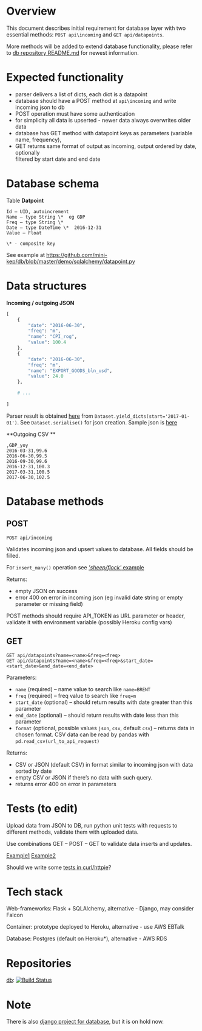 Overview
========

This document describes initial requirement for database layer with two essential methods: ```POST api\incoming``` and 
```GET api/datapoints```. 

More methods will be added to extend database functionality, 
please refer to [db repository README.md](https://github.com/mini-kep/db) for newest information. 

Expected functionality
======================

- parser delivers a list of dicts, each dict is a datapoint
- database should have a POST method at ```api\incoming``` and write incoming json to db
- POST operation must have some authentication
- for simplicity all data is upserted - newer data always overwrites older data
- database has GET method with datapoint keys as parameters (variable name, frequency),
- GET returns same format of output as incoming, output ordered by date, optionally    
  filtered by start date and end date 

Database schema
===============

Table **Datpoint**
```
Id – UID, autoincrement  
Name – type String \*  eg GDP
Freq – type String \*  
Date – type DateTime \*  2016-12-31
Value – Float  

\* - composite key
```

See example at <https://github.com/mini-kep/db/blob/master/demo/sqlalchemy/datapoint.py>

Data structures
===============

**Incoming / outgoing JSON**

```python 
[
    {
        "date": "2016-06-30",
        "freq": "m",
        "name": "CPI_rog",
        "value": 100.4
    },
    {
        "date": "2016-06-30",
        "freq": "m",
        "name": "EXPORT_GOODS_bln_usd",
        "value": 24.0
    },

	# ...
	
]	
```

Parser result is obtained [here](https://github.com/mini-kep/parsers/blob/master/parsers/runner.py)
from   ```Dataset.yield_dicts(start='2017-01-01')```. See ```Dataset.serialise()``` for json creation.
Sample json is [here](https://github.com/mini-kep/parsers/blob/master/parsers/test_data_2016H2.json)
 

**Outgoing CSV **

```
,GDP_yoy
2016-03-31,99.6
2016-06-30,99.5
2016-09-30,99.6
2016-12-31,100.3
2017-03-31,100.5
2017-06-30,102.5
```

Database methods
================

POST
----

```POST api/incoming``` 

Validates incoming json and upsert values to database. All fields should be filled.

For ```insert_many()``` operation see [*'sheep/flock'* example](https://stackoverflow.com/a/33768160/1758363)

Returns:
- empty JSON on success
- error 400 on error in incoming json (eg invalid date string or empty parameter or missing field)

POST methods should require API_TOKEN as URL parameter or header, validate it with environment variable (possibly Heroku config vars)


GET
---

```
GET api/datapoints?name=<name>&freq=<freq>
GET api/datapoints?name=<name>&freq=<freq>&start_date=<start_date>&end_date=<end_date>
```

Parameters:

- ```name``` (required) – name value to search like ```name=BRENT```
- ```freq``` (required) – freq value to search like ```freq=m```
- ```start_date``` (optional) – should return results with date greater than this parameter
- ```end_date``` (optional) – should return results with date less than this parameter
- ```format``` (optional, possible values ```json```, ```csv```, default ```csv```) – returns data in chosen format. CSV data can be read by pandas with ```pd.read_csv(url_to_api_request)```


Returns:

- CSV or JSON (default CSV) in format similar to incoming json with data sorted by date
- empty CSV or JSON if there’s no data with such query.
- returns error 400 on error in parameters


Tests (to edit)
===============

Upload data from JSON to DB, run python unit tests with requests to different methods, validate them with uploaded data.

Use combinations GET – POST – GET to validate data inserts and updates.

[Example1](https://github.com/mini-kep/db/blob/master/demo/sqlalchemy/tests/test_clientdb_demo.py)
[Example2](https://github.com/mini-kep/full-app/blob/master/datapoint/tests.py)

Should we write some [tests in curl/httpie](https://github.com/mini-kep/db/blob/master/requests_tests.py)? 

Tech stack
==========

Web-frameworks: Flask + SQLAlchemy, alternative - Django, may consider Falcon

Container: prototype deployed to Heroku, alternative - use AWS EBTalk

Database: Postgres (default on Heroku*), alternative - AWS RDS


Repositories
============

[db](https://github.com/mini-kep/db): 
[![Build Status](https://travis-ci.org/mini-kep/db.svg?branch=master)](https://travis-ci.org/mini-kep/db)


Note
====
There is also [django project for database](https://github.com/mini-kep/full-app), but it is on hold now.
